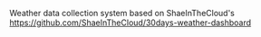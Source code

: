 Weather data collection system based on  ShaeInTheCloud's https://github.com/ShaeInTheCloud/30days-weather-dashboard
